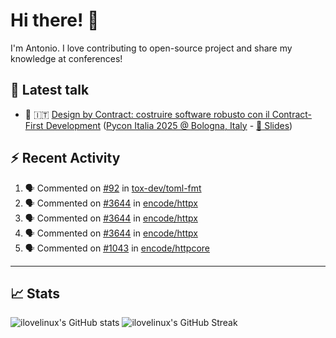 <!--- pyml disable no-trailing-punctuation--->

# Hi there! :wave:

<!--- pyml enable no-trailing-punctuation--->

I'm Antonio. I love contributing to open-source project and share my knowledge
at conferences!

## :walking: Latest talk

<!--- pyml disable line-length--->

- :snake: :it:
  [Design by Contract: costruire software robusto con il Contract-First Development](https://www.youtube.com/watch?v=XTFKHgUJtjM&pp=ygUZZGVzaWduIGJ5IGNvbnRyYWN0IHB5dGhvbg%3D%3D)
  ([Pycon Italia 2025 @ Bologna, Italy](https://2025.pycon.it/en/event/design-by-contract-costruire-software-robusto-con-il-contract-first-development) -
  [:page_facing_up: Slides](https://www.slideshare.net/slideshow/design-by-contract-building-robust-software-with-contract-first-development/280097866))

<!--- pyml enable line-length--->

## :zap: Recent Activity

<!--- pyml disable line-length--->

<!--START_SECTION:activity-->
1. 🗣 Commented on [#92](https://github.com/tox-dev/toml-fmt/pull/92#issuecomment-3384223715) in [tox-dev/toml-fmt](https://github.com/tox-dev/toml-fmt)
2. 🗣 Commented on [#3644](https://github.com/encode/httpx/issues/3644#issuecomment-3381000895) in [encode/httpx](https://github.com/encode/httpx)
3. 🗣 Commented on [#3644](https://github.com/encode/httpx/issues/3644#issuecomment-3380950996) in [encode/httpx](https://github.com/encode/httpx)
4. 🗣 Commented on [#3644](https://github.com/encode/httpx/issues/3644#issuecomment-3380765115) in [encode/httpx](https://github.com/encode/httpx)
5. 🗣 Commented on [#1043](https://github.com/encode/httpcore/issues/1043#issuecomment-3380758277) in [encode/httpcore](https://github.com/encode/httpcore)
<!--END_SECTION:activity-->

<!--- pyml enable line-length--->

---

## :chart_with_upwards_trend: Stats

![ilovelinux's GitHub stats](https://github-readme-stats.vercel.app/api?username=ilovelinux&count_private=true&&show_icons=true&theme=github_dark)
![ilovelinux's GitHub Streak](https://streak-stats.demolab.com/?user=ilovelinux&theme=github-dark&date_format=j%20M%5B%20Y%5D)
